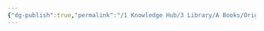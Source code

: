 ```yaml
---
{"dg-publish":true,"permalink":"/1 Knowledge Hub/3 Library/A Books/Origin of species/Origin of Species/","tags":["book"],"noteIcon":""}
---
```


